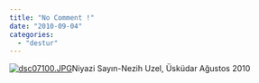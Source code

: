 ```yaml
---
title: "No Comment !"
date: "2010-09-04"
categories: 
  - "destur"
---
```


[![dsc07100.JPG](/uploads/2010/09/dsc07100.jpg)](/uploads/2010/09/dsc07100.jpg "dsc07100.JPG")Niyazi Sayın-Nezih Uzel, Üsküdar Ağustos 2010

